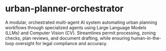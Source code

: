 # urban-planner-orchestrator
A modular, orchestrated multi-agent AI system automating urban planning workflows through specialized agents using Large Language Models (LLMs) and Computer Vision (CV). Streamlines permit processing, zoning checks, plan reviews, and document drafting, while ensuring human-in-the-loop oversight for legal compliance and accuracy.
